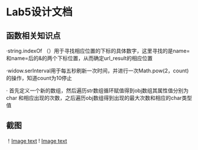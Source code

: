 # Lab5设计文档

## 函数相关知识点
·string.indexOf （）用于寻找相应位置的下标的具体数字，这里寻找的是name=和name=后的&的两个下标位置，从而确定url_result的相应位置

·widow.serInterval用于每五秒刷新一次时间，并进行一次Math.pow(2，count)的操作，知道count为10停止

· 首先定义一个新的数组，然后遍历str数组循环赋值得到obj数组其属性值分别为char 和相应出现的次数，之后遍历obj数组得到出现的最大次数和相应的char类型值


## 截图
！[Image text](C:\Users\86186\Desktop\fdu-19ss-web-lab\lab5\截图\github主页截图.jpg)
! [Image text](C:\Users\86186\Desktop\fdu-19ss-web-lab\lab5\截图\lab5网页截图.jpg)

